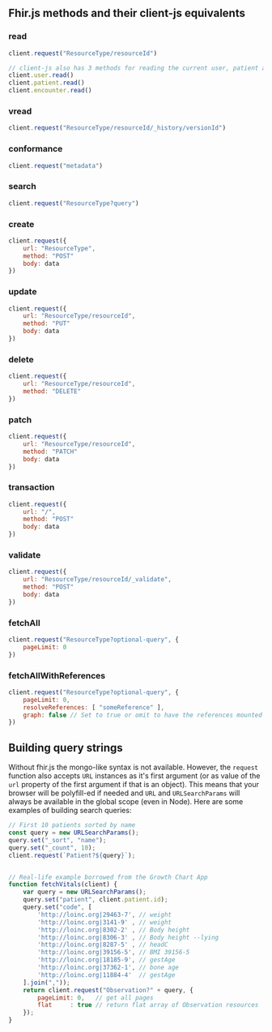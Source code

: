 ## Fhir.js methods and their client-js equivalents

### read
```js
client.request("ResourceType/resourceId")

// client-js also has 3 methods for reading the current user, patient and encounter
client.user.read()
client.patient.read()
client.encounter.read()
```

### vread
```js
client.request("ResourceType/resourceId/_history/versionId")
```

### conformance
```js
client.request("metadata")
```

### search
```js
client.request("ResourceType?query")
```

### create
```js
client.request({
    url: "ResourceType",
    method: "POST"
    body: data
})
```

### update
```js
client.request({
    url: "ResourceType/resourceId",
    method: "PUT"
    body: data
})
```

### delete
```js
client.request({
    url: "ResourceType/resourceId",
    method: "DELETE"
})
```

### patch
```js
client.request({
    url: "ResourceType/resourceId",
    method: "PATCH"
    body: data
})
```

### transaction
```js
client.request({
    url: "/",
    method: "POST"
    body: data
})
```

### validate
```js
client.request({
    url: "ResourceType/resourceId/_validate",
    method: "POST"
    body: data
})
```
<!-- ### document
### profile
### history
### typeHistory
### resourceHistory
### nextPage
### prevPage
### resolve -->

### fetchAll
```js
client.request("ResourceType?optional-query", {
    pageLimit: 0
})
```

### fetchAllWithReferences
```js
client.request("ResourceType?optional-query", {
    pageLimit: 0,
    resolveReferences: [ "someReference" ],
    graph: false // Set to true or omit to have the references mounted into the resource tree
})
```


## Building query strings
Without fhir.js the mongo-like syntax is not available. However, the `request`
function also accepts `URL` instances as it's first argument (or as value of the `url`
property of the first argument if that is an object). This means that your browser
will be polyfill-ed if needed and `URL` and `URLSearchParams` will always be available
in the global scope (even in Node). Here are some examples of building search queries:

```js
// First 10 patients sorted by name
const query = new URLSearchParams();
query.set("_sort", "name");
query.set("_count", 10);
client.request(`Patient?${query}`);


// Real-life example borrowed from the Growth Chart App
function fetchVitals(client) {
    var query = new URLSearchParams();
    query.set("patient", client.patient.id);
    query.set("code", [
        'http://loinc.org|29463-7', // weight
        'http://loinc.org|3141-9' , // weight
        'http://loinc.org|8302-2' , // Body height
        'http://loinc.org|8306-3' , // Body height --lying
        'http://loinc.org|8287-5' , // headC
        'http://loinc.org|39156-5', // BMI 39156-5
        'http://loinc.org|18185-9', // gestAge
        'http://loinc.org|37362-1', // bone age
        'http://loinc.org|11884-4'  // gestAge
    ].join(","));
    return client.request("Observation?" + query, {
        pageLimit: 0,   // get all pages
        flat     : true // return flat array of Observation resources
    });
}
```
